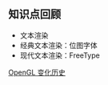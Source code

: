 ## 知识点回顾

-   文本渲染
-   经典文本渲染：位图字体
-   现代文本渲染：FreeType

[OpenGL 变化历史](https://learnopengl-cn.github.io/06%20In%20Practice/02%20Text%20Rendering/)
